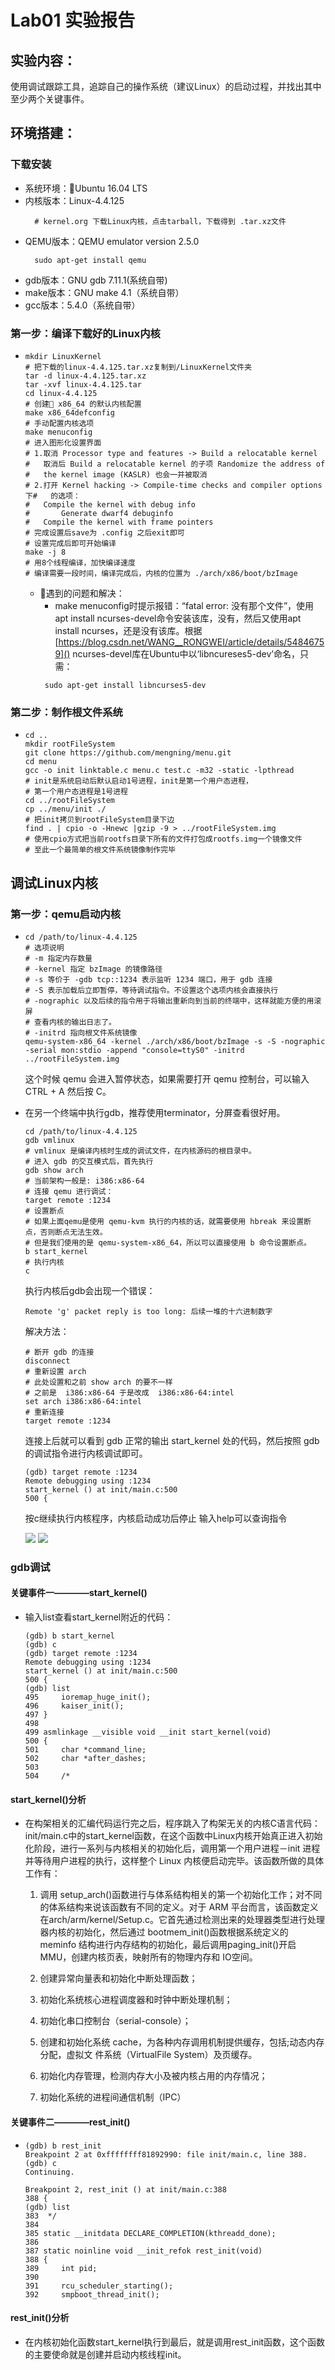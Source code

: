 # Lab01 实验报告
## 实验内容：
使用调试跟踪工具，追踪自己的操作系统（建议Linux）的启动过程，并找出其中至少两个关键事件。
## 环境搭建：
### 下载安装
- 系统环境：Ubuntu 16.04 LTS
- 内核版本：Linux-4.4.125
    ```shell
      # kernel.org 下载Linux内核，点击tarball，下载得到 .tar.xz文件
    ```
- QEMU版本：QEMU emulator version 2.5.0
    ```shell
      sudo apt-get install qemu
    ```
- gdb版本：GNU gdb 7.11.1(系统自带)
- make版本：GNU make 4.1（系统自带）
- gcc版本：5.4.0（系统自带）
### 第一步：编译下载好的Linux内核
- 
    ```shell
    mkdir LinuxKernel
    # 把下载的linux-4.4.125.tar.xz复制到/LinuxKernel文件夹
    tar -d linux-4.4.125.tar.xz
    tar -xvf linux-4.4.125.tar
    cd linux-4.4.125
    # 创建 x86_64 的默认内核配置
    make x86_64defconfig
    # 手动配置内核选项
    make menuconfig
    # 进入图形化设置界面
    # 1.取消 Processor type and features -> Build a relocatable kernel
    #   取消后 Build a relocatable kernel 的子项 Randomize the address of
    #   the kernel image (KASLR) 也会一并被取消
    # 2.打开 Kernel hacking -> Compile-time checks and compiler options 下#   的选项：
    #   Compile the kernel with debug info
    #       Generate dwarf4 debuginfo
    #   Compile the kernel with frame pointers
    # 完成设置后save为 .config 之后exit即可
    # 设置完成后即可开始编译
    make -j 8
    # 用8个线程编译，加快编译速度
    # 编译需要一段时间，编译完成后，内核的位置为 ./arch/x86/boot/bzImage
    ```
    - 遇到的问题和解决：
        - make menuconfig时提示报错：“fatal error: 没有那个文件”，使用apt install ncurses-devel命令安装该库，没有，然后又使用apt install ncurses，还是没有该库。根据[https://blog.csdn.net/WANG__RONGWEI/article/details/54846759]()
        ncurses-devel库在Ubuntu中以‘libncureses5-dev’命名，只需：
        ```shell
         sudo apt-get install libncurses5-dev
        ```
### 第二步：制作根文件系统
- 
    ```shell
    cd ..
    mkdir rootFileSystem
    git clone https://github.com/mengning/menu.git
    cd menu
    gcc -o init linktable.c menu.c test.c -m32 -static -lpthread
    # init是系统启动后默认启动1号进程，init是第一个用户态进程，
    # 第一个用户态进程是1号进程
    cd ../rootFileSystem
    cp ../menu/init ./ 
    # 把init拷贝到rootFileSystem目录下边
    find . | cpio -o -Hnewc |gzip -9 > ../rootFileSystem.img
    # 使用cpio方式把当前rootfs目录下所有的文件打包成rootfs.img一个镜像文件
    # 至此一个最简单的根文件系统镜像制作完毕
    ```
## 调试Linux内核
### 第一步：qemu启动内核
- 
    ```shell
    cd /path/to/linux-4.4.125
    # 选项说明
    # -m 指定内存数量
    # -kernel 指定 bzImage 的镜像路径
    # -s 等价于 -gdb tcp::1234 表示监听 1234 端口，用于 gdb 连接
    # -S 表示加载后立即暂停，等待调试指令。不设置这个选项内核会直接执行
    # -nographic 以及后续的指令用于将输出重新向到当前的终端中，这样就能方便的用滚屏
    # 查看内核的输出日志了。
    # -initrd 指向根文件系统镜像
    qemu-system-x86_64 -kernel ./arch/x86/boot/bzImage -s -S -nographic -serial mon:stdio -append "console=ttyS0" -initrd ../rootFileSystem.img
    ```
    这个时候 qemu 会进入暂停状态，如果需要打开 qemu 控制台，可以输入CTRL + A 然后按 C。

- 
    在另一个终端中执行gdb，推荐使用terminator，分屏查看很好用。
    ```shell
    cd /path/to/linux-4.4.125
    gdb vmlinux
    # vmlinux 是编译内核时生成的调试文件，在内核源码的根目录中。
    # 进入 gdb 的交互模式后，首先执行
    gdb show arch
    # 当前架构一般是: i386:x86-64
    # 连接 qemu 进行调试：
    target remote :1234
    # 设置断点
    # 如果上面qemu是使用 qemu-kvm 执行的内核的话，就需要使用 hbreak 来设置断点，否则断点无法生效。
    # 但是我们使用的是 qemu-system-x86_64，所以可以直接使用 b 命令设置断点。
    b start_kernel
    # 执行内核
    c
    ```
    执行内核后gdb会出现一个错误：
    ```shell
    Remote 'g' packet reply is too long: 后续一堆的十六进制数字
    ```
    解决方法：
    ```shell
    # 断开 gdb 的连接
    disconnect
    # 重新设置 arch
    # 此处设置和之前 show arch 的要不一样
    # 之前是  i386:x86-64 于是改成  i386:x86-64:intel
    set arch i386:x86-64:intel
    # 重新连接
    target remote :1234
    ```
    连接上后就可以看到 gdb 正常的输出 start_kernel 处的代码，然后按照 gdb 的调试指令进行内核调试即可。
    ```shell
    (gdb) target remote :1234
    Remote debugging using :1234
    start_kernel () at init/main.c:500
    500	{
    ```
    按c继续执行内核程序，内核启动成功后停止
    输入help可以查询指令

    ![](os_success.png)
    ![](os_success2.png)
### gdb调试
#### 关键事件一————start_kernel()
- 输入list查看start_kernel附近的代码：
    ```shell
    (gdb) b start_kernel
    (gdb) c
    (gdb) target remote :1234
    Remote debugging using :1234
    start_kernel () at init/main.c:500
    500	{
    (gdb) list
    495		ioremap_huge_init();
    496		kaiser_init();
    497	}
    498	
    499	asmlinkage __visible void __init start_kernel(void)
    500	{
    501		char *command_line;
    502		char *after_dashes;
    503	
    504		/*
    ```
#### start_kernel()分析
- 在构架相关的汇编代码运行完之后，程序跳入了构架无关的内核C语言代码：init/main.c中的start_kernel函数，在这个函数中Linux内核开始真正进入初始化阶段，进行一系列与内核相关的初始化后，调用第一个用户进程－init 进程并等待用户进程的执行，这样整个 Linux 内核便启动完毕。该函数所做的具体工作有：
    1) 调用 setup_arch()函数进行与体系结构相关的第一个初始化工作；对不同的体系结构来说该函数有不同的定义。对于 ARM 平台而言，该函数定义在arch/arm/kernel/Setup.c。它首先通过检测出来的处理器类型进行处理器内核的初始化，然后通过 bootmem_init()函数根据系统定义的 meminfo 结构进行内存结构的初始化，最后调用paging_init()开启 MMU，创建内核页表，映射所有的物理内存和 IO空间。
    
    2) 创建异常向量表和初始化中断处理函数；
    
    3) 初始化系统核心进程调度器和时钟中断处理机制；
    
    4) 初始化串口控制台（serial-console）；
    
    5) 创建和初始化系统 cache，为各种内存调用机制提供缓存，包括;动态内存分配，虚拟文
    件系统（VirtualFile System）及页缓存。
    
    6) 初始化内存管理，检测内存大小及被内核占用的内存情况；
    
    7) 初始化系统的进程间通信机制（IPC）
#### 关键事件二————rest_init()
- 
    ```shell
    (gdb) b rest_init
    Breakpoint 2 at 0xffffffff81892990: file init/main.c, line 388.
    (gdb) c
    Continuing.

    Breakpoint 2, rest_init () at init/main.c:388
    388	{
    (gdb) list
    383	 */
    384	
    385	static __initdata DECLARE_COMPLETION(kthreadd_done);
    386	
    387	static noinline void __init_refok rest_init(void)
    388	{
    389		int pid;
    390	
    391		rcu_scheduler_starting();
    392		smpboot_thread_init();
    ```
#### rest_init()分析
- 在内核初始化函数start_kernel执行到最后，就是调用rest_init函数，这个函数的主要使命就是创建并启动内核线程init。